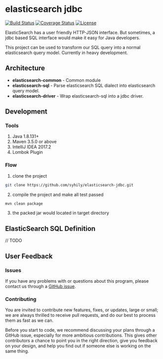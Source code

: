 # elasticsearch jdbc

[![Build Status](https://api.travis-ci.org/syhily/elasticsearch-jdbc.svg?branch=master)](https://travis-ci.org/syhily/elasticsearch-jdbc/branches)
[![Coverage Status](https://coveralls.io/repos/github/syhily/elasticsearch-jdbc/badge.svg?branch=master&service=github)](https://coveralls.io/github/syhily/elasticsearch-jdbc?branch=master)
[![License](https://img.shields.io/:license-mit-brightgreen.svg)](https://opensource.org/licenses/MIT)

ElasticSearch has a user friendly HTTP-JSON interface. But sometimes, a jdbc based SQL interface would make it easy for
Java developers.

This project can be used to transform our SQL query into a normal elasticsearch query model. Currently in heavy development.

## Architecture

* **elasticsearch-common** - Common module
* **elasticsearch-sql** - Parse elasticsearch SQL dialect into elasticsearch query model.
* **elasticsearch-driver** - Wrap elasticsearch-sql into a jdbc driver.

## Development

### Tools

1. Java 1.8.131+
2. Maven 3.5.0 or above
3. IntelliJ IDEA 2017.2
4. Lombok Plugin

### Flow

1. clone the project

```bash
git clone https://github.com/syhily/elasticsearch-jdbc.git
```

2. compile the project and make all test passed

```bash
mvn clean package
```

3. the packed jar would located in target directory

## ElasticSearch SQL Definition

// TODO

## User Feedback

### Issues

If you have any problems with or questions about this program, please contact us through a [GitHub issue](https://github.com/syhily/elasticsearch-jdbc/issues).

### Contributing

You are invited to contribute new features, fixes, or updates, large or small; we are always thrilled to receive pull requests,
and do our best to process them as fast as we can.

Before you start to code, we recommend discussing your plans through a GitHub issue, especially for more ambitious contributions.
This gives other contributors a chance to point you in the right direction, give you feedback on your design,
and help you find out if someone else is working on the same thing.
